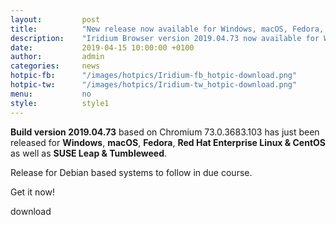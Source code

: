 ```yaml
---
layout: 		post
title:  		"New release now available for Windows, macOS, Fedora, RHEL / CentOS and SUSE"
description: 	"Iridium Browser version 2019.04.73 now available for Windows, macOS, Fedora, RHEL / CentOS and SUSE."
date:	 		2019-04-15 10:00:00 +0100
author:			admin
categories:		news
hotpic-fb:		"/images/hotpics/Iridium-fb_hotpic-download.png"
hotpic-tw:		"/images/hotpics/Iridium-tw_hotpic-download.png"
menu: 			no
style: 			style1
---
```


**Build version 2019.04.73** based on Chromium 73.0.3683.103 has just been released for **Windows**, **macOS**, **Fedora**, **Red Hat Enterprise Linux & CentOS** as well as **SUSE Leap & Tumbleweed**.   

Release for Debian based systems to follow in due course.

Get it now!
        
<a id="download-parser2" class="button download" title="download Iridium Browser">download</a>